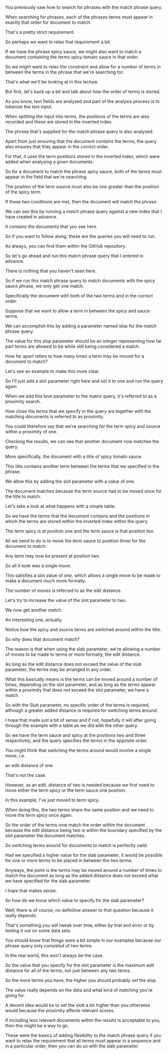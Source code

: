 You previously saw how to search for phrases with the match phrase query.

When searching for phrases, each of the phrases terms must appear in exactly that order for document to match.

That's a pretty strict requirement.

So perhaps we want to relax that requirement a bit.

If we have the phrase spicy sauce, we might also want to match a document containing the terms spicy tomato sauce in that order.

So we might want to relax the constraint and allow for a number of terms in between the terms in the phrase that we're searching for.

That's what we'll be looking at in this lecture.

But first, let's back up a bit and talk about how the order of terms is stored.

As you know, text fields are analysed and part of the analysis process is to tokenize the text input.

When splitting the input into terms, the positions of the terms are also recorded and these are stored in the inverted index.

The phrase that's supplied for the match phrase query is also analysed.

Apart from just ensuring that the document contains the terms, the query also ensures that they appear in the correct order.

For that, it uses the term positions stored in the inverted index, which were added when analysing a given documents.

So for a document to match the phrase spicy sauce, both of the terms must appear in the field that we're searching.

The position of the term source must also be one greater than the position of the spicy term.

If these two conditions are met, then the document will match the phrase.

We can see this by running a match phrase query against a new index that I have created in advance.

It contains the documents that you see here.

So if you want to follow along, these are the queries you will need to run.

As always, you can find them within the GitHub repository.

So let's go ahead and run this match phrase query that I entered in advance.

There is nothing that you haven't seen here.

So if we run this match phrase query to match documents with the spicy sauce phrase, we only get one match.

Specifically the document with both of the two terms and in the correct order.

Suppose that we want to allow a term in between the spicy and sauce terms.

We can accomplish this by adding a parameter named slop for the match phrase query.

The value for this slop parameter should be an integer representing how far part terms are allowed to be while still being considered a match.

How far apart refers to how many times a term may be moved for a document to match?

Let's see an example to make this more clear.

So I'll just add a slot parameter right here and set it to one and run the query again.

When we add this love parameter to the matrix query, it's referred to as a proximity search.

How close the terms that we specify in the query are together with the matching documents is referred to as proximity.

You could therefore say that we're searching for the term spicy and source within a proximity of one.

Checking the results, we can see that another document now matches the query.

More specifically, the document with a title of spicy tomato sauce.

This title contains another term between the terms that we specified in the phrase.

We allow this by adding the slot parameter with a value of one.

The document matches because the term source had to be moved once for the title to match.

Let's take a look at what happens with a simple table.

So we have the terms that the document contains and the positions in which the terms are stored within the inverted index within the query.

The term spicy is at position one and the term sauce is that position too.

All we need to do is to move the term sauce to position three for the document to match.

Any term may now be present at position two.

So all it took was a single move.

This satisfies a slot value of one, which allows a single move to be made to make a document much more formally.

The number of moves is referred to as the edit distance.

Let's try to increase the value of the slot parameter to two.

We now get another match.

An interesting one, actually.

Notice how the spicy and source terms are switched around within the title.

So why does that document match?

The reason is that when using the slab parameter, we're allowing a number of moves to be made to terms or more formally, the edit distance.

As long as the edit distance does not exceed the value of the slub parameter, the terms may be arranged in any order.

What this basically means is the terms can be moved around a number of times, depending on the slot parameter, and as long as the terms appear within a proximity that does not exceed the slot parameter, we have a match.

So with the Slub parameter, no specific order of the terms is required, although a greater added distance is required for switching terms around.

I hope that made just a bit of sense and if not, hopefully it will after going through the example with a table as we did with the other query.

So we have the term sauce and spicy at the positions two and three respectively, and the query specifies the terms in the opposite order.

You might think that switching the terms around would involve a single move, i.e.

an edit distance of one.

That's not the case.

However, as an edit, distance of two is needed because we first need to move either the term spicy or the term sauce one position.

In this example, I've just moved to term spicy.

When doing this, the two terms share the same position and we need to move the term spicy once again.

So the order of the terms now match the order within the document because the edit distance being two is within the boundary specified by the slot parameter the document matches.

So switching terms around for documents to match is perfectly valid.

Had we specified a higher value for the slab parameter, it would be possible for one or more terms to be placed in between the two terms.

Anyways, the point is the terms may be moved around a number of times to match the document as long as the added distance does not exceed what we have specified for the slab parameter.

I hope that makes sense.

So how do we know which value to specify for the slab parameter?

Well, there is of course, no definitive answer to that question because it really depends.

That's something you will tweak over time, either by trial and error or by testing it out on some data sets.

You should know that things were a bit simple in our examples because our phrase query only consisted of two terms.

In the real world, this won't always be the case.

So the value that you specify for the slot parameter is the maximum edit distance for all of the terms, not just between any two terms.

So the more terms you have, the higher you should probably set the slop.

The value really depends on the data and what kind of matching you're going for.

A decent idea would be to set the slob a bit higher than you otherwise would because the proximity affects relevant scores.

If including less relevant documents within the results is acceptable to you, then this might be a way to go.

These were the basics of adding flexibility to the match phrase query if you want to relax the requirement that all terms must appear in a sequence and in a particular order, then you can do so with the slab parameter.

